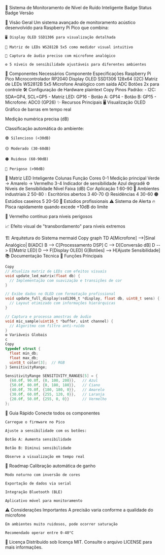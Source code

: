 📢 Sistema de Monitoramento de Nível de Ruído Inteligente
Badge Status
Badge Versão

🌟 Visão Geral
    Um sistema avançado de monitoramento acústico desenvolvido para Raspberry Pi Pico que combina:
    
    🖥️ Display OLED SSD1306 para visualização detalhada
    
    🌈 Matriz de LEDs WS2812B 5x5 como medidor visual intuitivo
    
    🎤 Captura de áudio preciso com microfone analógico
    
    ⚙️ 5 níveis de sensibilidade ajustáveis para diferentes ambientes

🧩 Componentes Necessários
    Componente	Especificações
        Raspberry Pi Pico	Microcontrolador RP2040
        Display OLED	SSD1306 128x64 (I2C)
        Matriz de LEDs	WS2812B 5x5
        Microfone	Analógico com saída ADC
        Botões	2x para controle
🛠️ Configuração de Hardware
plaintext
Copy
    Pinos Padrão:
    - I2C: SDA=GP4, SCL=GP5
    - Matriz LED: GP16
    - Botão A: GP14
    - Botão B: GP15
    - Microfone: ADC0 (GP26)
✨ Recursos Principais
🖥️ Visualização OLED
Gráfico de barras em tempo real

Medição numérica precisa (dB)

Classificação automática do ambiente:
    
    🟢 Silencioso (<30dB)
    
    🟡 Moderado (30-60dB)
    
    🟠 Ruidoso (60-90dB)
    
    🔴 Perigoso (>90dB)

🌈 Matriz LED Inteligente
Colunas	Função	Cores
0-1	Medição principal	Verde → Amarelo → Vermelho
3-4	Indicador de sensibilidade	Azul degradê
        ⚙️ Níveis de Sensibilidade
    Nível	Faixa (dB)	Cor	Aplicação
    1	60-90	🔵	Ambientes industriais
    2	50-80	💧	Escritórios abertos
    3	40-70	🟡	Residências
    4	30-60	🟠	Estúdios caseiros
    5	20-50	🔴	Estúdios profissionais
⚠️ Sistema de Alerta
🔥 Pisca rapidamente quando excede +10dB do limite

🔴 Vermelho contínuo para níveis perigosos

📈 Efeito visual de "transbordamento" para níveis extremos

🏗️ Arquitetura do Sistema
mermaid
Copy
graph TD
    A[Microfone] -->|Sinal Analógico| B(ADC)
    B --> C[Processamento DSP]
    C --> D[Conversão dB]
    D --> E[Matriz LED]
    D --> F[Display OLED]
    G[Botões] --> H[Ajuste Sensibilidade]
📚 Documentação Técnica
🔧 Funções Principais
```c
Copy
// Atualiza matriz de LEDs com efeitos visuais
void update_led_matrix(float db) {
  // Implementação com suavização e transições de cor
}

// Exibe dados no OLED com formatação profissional
void update_full_display(ssd1306_t *display, float db, uint8_t sens) {
  // Layout otimizado com informações hierárquicas
}

// Captura e processa amostras de áudio
void mic_sample(uint16_t *buffer, uint channel) {
  // Algoritmo com filtro anti-ruído
}
⚙️ Variáveis Globais
c
Copy
typedef struct {
  float min_db;
  float max_db;
  uint8_t color[3];  // RGB
} SensitivityRange;

SensitivityRange SENSITIVITY_RANGES[5] = {
  {60.0f, 90.0f, {0, 100, 200}},   // Azul
  {50.0f, 80.0f, {0, 180, 180}},   // Ciano
  {40.0f, 70.0f, {180, 180, 0}},   // Amarelo
  {30.0f, 60.0f, {255, 120, 0}},   // Laranja
  {20.0f, 50.0f, {255, 0, 0}}      // Vermelho
};
```
🚀 Guia Rápido
    Conecte todos os componentes
    
    Carregue o firmware no Pico
    
    Ajuste a sensibilidade com os botões:
    
    Botão A: Aumenta sensibilidade
    
    Botão B: Diminui sensibilidade
    
    Observe a visualização em tempo real

🔮 Roadmap
    Calibração automática de ganho
    
    Modo noturno com inversão de cores
    
    Exportação de dados via serial
    
    Integração Bluetooth (BLE)
    
    Aplicativo móvel para monitoramento

⚠️ Considerações Importantes
    A precisão varia conforme a qualidade do microfone
    
    Em ambientes muito ruidosos, pode ocorrer saturação
    
    Recomendado operar entre 0-40°C

📜 Licença
Distribuído sob licença MIT. Consulte o arquivo LICENSE para mais informações.
